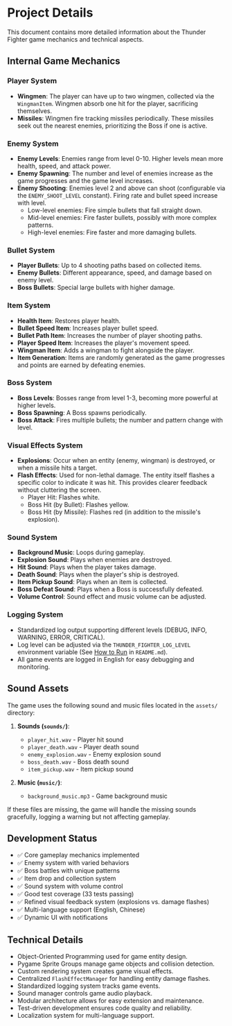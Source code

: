 # Project Details

This document contains more detailed information about the Thunder Fighter game mechanics and technical aspects.

## Internal Game Mechanics

### Player System
- **Wingmen**: The player can have up to two wingmen, collected via the `WingmanItem`. Wingmen absorb one hit for the player, sacrificing themselves.
- **Missiles**: Wingmen fire tracking missiles periodically. These missiles seek out the nearest enemies, prioritizing the Boss if one is active.

### Enemy System
- **Enemy Levels**: Enemies range from level 0-10. Higher levels mean more health, speed, and attack power.
- **Enemy Spawning**: The number and level of enemies increase as the game progresses and the game level increases.
- **Enemy Shooting**: Enemies level 2 and above can shoot (configurable via the `ENEMY_SHOOT_LEVEL` constant). Firing rate and bullet speed increase with level.
  - Low-level enemies: Fire simple bullets that fall straight down.
  - Mid-level enemies: Fire faster bullets, possibly with more complex patterns.
  - High-level enemies: Fire faster and more damaging bullets.

### Bullet System
- **Player Bullets**: Up to 4 shooting paths based on collected items.
- **Enemy Bullets**: Different appearance, speed, and damage based on enemy level.
- **Boss Bullets**: Special large bullets with higher damage.

### Item System
- **Health Item**: Restores player health.
- **Bullet Speed Item**: Increases player bullet speed.
- **Bullet Path Item**: Increases the number of player shooting paths.
- **Player Speed Item**: Increases the player's movement speed.
- **Wingman Item**: Adds a wingman to fight alongside the player.
- **Item Generation**: Items are randomly generated as the game progresses and points are earned by defeating enemies.

### Boss System
- **Boss Levels**: Bosses range from level 1-3, becoming more powerful at higher levels.
- **Boss Spawning**: A Boss spawns periodically.
- **Boss Attack**: Fires multiple bullets; the number and pattern change with level.

### Visual Effects System
- **Explosions**: Occur when an entity (enemy, wingman) is destroyed, or when a missile hits a target.
- **Flash Effects**: Used for non-lethal damage. The entity itself flashes a specific color to indicate it was hit. This provides clearer feedback without cluttering the screen.
    - Player Hit: Flashes white.
    - Boss Hit (by Bullet): Flashes yellow.
    - Boss Hit (by Missile): Flashes red (in addition to the missile's explosion).

### Sound System
- **Background Music**: Loops during gameplay.
- **Explosion Sound**: Plays when enemies are destroyed.
- **Hit Sound**: Plays when the player takes damage.
- **Death Sound**: Plays when the player's ship is destroyed.
- **Item Pickup Sound**: Plays when an item is collected.
- **Boss Defeat Sound**: Plays when a Boss is successfully defeated.
- **Volume Control**: Sound effect and music volume can be adjusted.

### Logging System
- Standardized log output supporting different levels (DEBUG, INFO, WARNING, ERROR, CRITICAL).
- Log level can be adjusted via the `THUNDER_FIGHTER_LOG_LEVEL` environment variable (See [How to Run](#how-to-run) in `README.md`).
- All game events are logged in English for easy debugging and monitoring.

## Sound Assets

The game uses the following sound and music files located in the `assets/` directory:

1. **Sounds (`sounds/`)**:
   - `player_hit.wav` - Player hit sound
   - `player_death.wav` - Player death sound
   - `enemy_explosion.wav` - Enemy explosion sound
   - `boss_death.wav` - Boss death sound
   - `item_pickup.wav` - Item pickup sound

2. **Music (`music/`)**:
   - `background_music.mp3` - Game background music

If these files are missing, the game will handle the missing sounds gracefully, logging a warning but not affecting gameplay.

## Development Status

- ✅ Core gameplay mechanics implemented
- ✅ Enemy system with varied behaviors
- ✅ Boss battles with unique patterns
- ✅ Item drop and collection system
- ✅ Sound system with volume control
- ✅ Good test coverage (33 tests passing)
- ✅ Refined visual feedback system (explosions vs. damage flashes)
- ✅ Multi-language support (English, Chinese)
- ✅ Dynamic UI with notifications

## Technical Details

- Object-Oriented Programming used for game entity design.
- Pygame Sprite Groups manage game objects and collision detection.
- Custom rendering system creates game visual effects.
- Centralized `FlashEffectManager` for handling entity damage flashes.
- Standardized logging system tracks game events.
- Sound manager controls game audio playback.
- Modular architecture allows for easy extension and maintenance.
- Test-driven development ensures code quality and reliability.
- Localization system for multi-language support. 